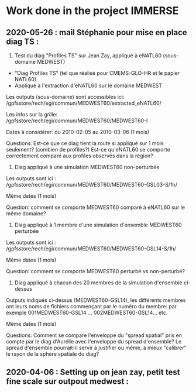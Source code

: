 # Work done in the project IMMERSE


## 2020-05-26 : mail Stéphanie pour mise en place diag TS :

1. Test du diag "Profiles TS" sur Jean Zay, appliqué à eNATL60 (sous-domaine MEDWEST)
  - "Diag Profiles TS"  (tel que réalisé pour CMEMS-GLO-HR et le papier NATL60).
  - Appliqué à l'extraction d'eNATL60 sur le domaine MEDWEST

Les outputs (sous-domaine) sont  accessibles ici: /gpfsstore/rech/egi/commun/MEDWEST60/extracted_eNATL60/

Les infos sur la grille: /gpfsstore/rech/egi/commun/MEDWEST60/MEDWEST60-I

Dates à considérer: du 2010-02-05 au 2010-03-06 (1 mois)

Questions: Est-ce que ce diag tient la route si appliqué sur 1 mois seulement? (combien de profiles?) Est-ce qu'eNATL60 se comporte correctement comparé aux profiles observés dans la région?


1. Diag appliqué à une simulation MEDWEST60 non-perturbée

Les outputs sont ici : /gpfsstore/rech/egi/commun/MEDWEST60/MEDWEST60-GSL03-S/1h/

Même dates (1 mois)

Question: comment se comporte MEDWEST60 comparé à eNATL60 sur le même domaine?


1. Diag appliqué à 1 membre d'une simulation d'ensemble MEDWEST60 perturbée

Les outputs sont ici : /gpfsstore/rech/egi/commun/MEDWEST60/MEDWEST60-GSL14-S/1h/

Même dates (1 mois)

Question: comment se comporte MEDWEST60 perturbé vs non-perturbé?



1. Diag appliqué à chacun des 20 membres de la simulation d'ensemble ci-dessus

Outputs indiqués ci-dessus (MEDWEST60-GSL14), les différents membres ont leurs noms de fichiers commençant par le numéro du membre: par exemple  001MEDWEST60-GSL14...,  002MEDWEST60-GSL14... etc.

Même dates (1 mois)

Questions: Comment se compare l'enveloppe du "spread spatial" pris en compte par le diag d'Aurélie avec l'enveloppe du spread d'ensemble? Le spread d'ensemble pourrait-il servir à justifier ou même, à mieux "calibrer" le rayon de la sphère spatiale du diag?


## 2020-04-06 : Setting up on jean zay, petit test fine scale sur outpout medwest : 
